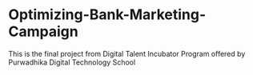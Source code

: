 # Optimizing-Bank-Marketing-Campaign
This is the final project from Digital Talent Incubator Program offered by Purwadhika Digital Technology School
